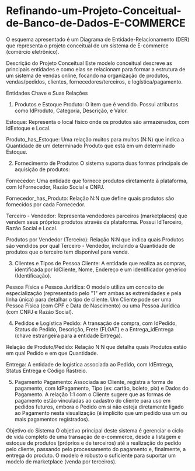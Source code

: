 # Refinando-um-Projeto-Conceitual-de-Banco-de-Dados-E-COMMERCE

O esquema apresentado é um Diagrama de Entidade-Relacionamento (DER) que representa o projeto conceitual de um sistema de E-commerce (comércio eletrônico).

Descrição do Projeto Conceitual
Este modelo conceitual descreve as principais entidades e como elas se relacionam para formar a estrutura de um sistema de vendas online, focando na organização de produtos, vendas/pedidos, clientes, fornecedores/terceiros, e logística/pagamento.

Entidades Chave e Suas Relações
1. Produtos e Estoque
Produto: O item que é vendido. Possui atributos como IdProduto, Categoria, Descrição, e Valor.

Estoque: Representa o local físico onde os produtos são armazenados, com IdEstoque e Local.

Produto_has_Estoque: Uma relação muitos para muitos (N:N) que indica a Quantidade de um determinado Produto que está em um determinado Estoque.

2. Fornecimento de Produtos
O sistema suporta duas formas principais de aquisição de produtos:

Fornecedor: Uma entidade que fornece produtos diretamente à plataforma, com IdFornecedor, Razão Social e CNPJ.

Fornecedor_has_Produto: Relação N:N que define quais produtos são fornecidos por cada Fornecedor.

Terceiro - Vendedor: Representa vendedores parceiros (marketplaces) que vendem seus próprios produtos através da plataforma. Possui IdTerceiro, Razão Social e Local.

Produtos por Vendedor (Terceiro): Relação N:N que indica quais Produtos são vendidos por qual Terceiro - Vendedor, incluindo a Quantidade de produtos que o terceiro tem disponível para venda.

3. Clientes e Tipos de Pessoa
Cliente: A entidade que realiza as compras, identificada por IdCliente, Nome, Endereço e um identificador genérico (Identificação).

Pessoa Física e Pessoa Jurídica: O modelo utiliza um conceito de especialização (representado pelo "1" em ambas as extremidades e pela linha única) para detalhar o tipo de cliente. Um Cliente pode ser uma Pessoa Física (com CPF e Data de Nascimento) ou uma Pessoa Jurídica (com CNPJ e Razão Social).

4. Pedidos e Logística
Pedido: A transação de compra, com IdPedido, Status do Pedido, Descrição, Frete (FLOAT) e a Entrega_idEntrega (chave estrangeira para a entidade Entrega).

Relação de Produto/Pedido: Relação N:N que detalha quais Produtos estão em qual Pedido e em que Quantidade.

Entrega: A entidade de logística associada ao Pedido, com IdEntrega, Status Entrega e Código Rastreio.

5. Pagamento
Pagamento: Associada ao Cliente, registra a forma de pagamento, com IdPagamento, Tipo (ex: cartão, boleto, pix) e Dados do Pagamento. A relação 1:1 com o Cliente sugere que as formas de pagamento estão vinculadas ao cadastro do cliente para uso em pedidos futuros, embora o Pedido em si não esteja diretamente ligado ao Pagamento nesta visualização (é implícito que um pedido usa um ou mais pagamentos registrados).

Objetivo do Sistema
O objetivo principal deste sistema é gerenciar o ciclo de vida completo de uma transação de e-commerce, desde a listagem e estoque de produtos (próprios e de terceiros) até a realização do pedido pelo cliente, passando pelo processamento do pagamento e, finalmente, a entrega do produto. O modelo é robusto o suficiente para suportar um modelo de marketplace (venda por terceiros).
